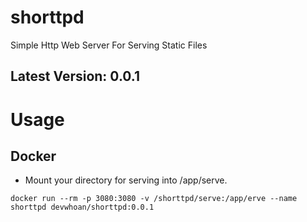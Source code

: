 # shorttpd
Simple Http Web Server For Serving Static Files

## Latest Version: 0.0.1

# Usage
## Docker
- Mount your directory for serving into /app/serve.

`docker run --rm -p 3080:3080 -v /shorttpd/serve:/app/erve --name shorttpd devwhoan/shorttpd:0.0.1`